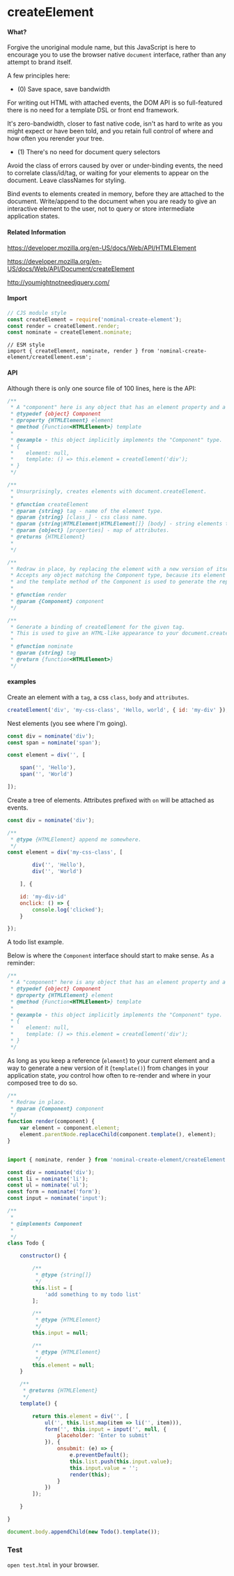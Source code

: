 # createElement

#### What?

Forgive the unoriginal module name, but this JavaScript is here to encourage you to use the browser native `document` interface,
rather than any attempt to brand itself.

A few principles here:

- (0) Save space, save bandwidth

For writing out HTML with attached events, the DOM API is so full-featured
there is no need for a template DSL or front end framework.

It's zero-bandwidth, closer to fast native code, isn't as hard to write as you might expect or have been told,
 and you retain full control of where and how often you rerender your tree.

- (1) There's no need for document query selectors

Avoid the class of errors caused by over or under-binding events, the need to correlate class/id/tag, or waiting
for your elements to appear on the document. Leave classNames for styling.

Bind events to elements created in memory, before they are attached to the document. Write/append to the document
when you are ready to give an interactive element to the user, not to query or store intermediate application states.


#### Related Information

https://developer.mozilla.org/en-US/docs/Web/API/HTMLElement

https://developer.mozilla.org/en-US/docs/Web/API/Document/createElement

http://youmightnotneedjquery.com/


#### Import

```js
// CJS module style
const createElement = require('nominal-create-element');
const render = createElement.render;
const nominate = createElement.nominate;
```

```
// ESM style
import { createElement, nominate, render } from 'nominal-create-element/createElement.esm';
```

#### API

Although there is only one source file of 100 lines, here is the API:

```js
/**
 * A "component" here is any object that has an element property and a template method.
 * @typedef {object} Component
 * @property {HTMLElement} element
 * @method {Function<HTMLElement>} template
 *
 * @example - this object implicitly implements the "Component" type.
 * {
 *    element: null,
 *    template: () => this.element = createElement('div');
 * }
 */

/**
 * Unsurprisingly, creates elements with document.createElement.
 *
 * @function createElement
 * @param {string} tag - name of the element type.
 * @param {string} [class_] - css class name.
 * @param {string|HTMLElement|HTMLElement[]} [body] - string elements to form the body.
 * @param {object} [properties] - map of attributes.
 * @returns {HTMLElement}
 *
 */

/**
 * Redraw in place, by replacing the element with a new version of itself.
 * Accepts any object matching the Component type, because its element is replaced in place (via its parent node)
 * and the template method of the Component is used to generate the replacement.
 *
 * @function render
 * @param {Component} component
 */

/**
 * Generate a binding of createElement for the given tag.
 * This is used to give an HTML-like appearance to your document.createElement calls.
 *
 * @function nominate
 * @param {string} tag
 * @return {function<HTMLElement>}
 */
```

#### examples

Create an element with a `tag`, a css `class`, `body` and `attributes`.

```js
createElement('div', 'my-css-class', 'Hello, world', { id: 'my-div' });
```

Nest elements (you see where I'm going).
```js
const div = nominate('div');
const span = nominate('span');

const element = div('', [

    span('', 'Hello'),
    span('', 'World')

]);
```

Create a tree of elements. Attributes prefixed with `on` will be attached as events.

```js
const div = nominate('div');

/**
 * @type {HTMLElement} append me somewhere.
 */
const element = div('my-css-class', [

        div('', 'Hello'),
        div('', 'World')

    ], {

    id: 'my-div-id'
    onclick: () => {
        console.log('clicked');
    }

});

```

A todo list example.

Below is where the `Component` interface should start to make sense. As a reminder:

```js
/**
 * A "component" here is any object that has an element property and a template method.
 * @typedef {object} Component
 * @property {HTMLElement} element
 * @method {Function<HTMLElement>} template
 *
 * @example - this object implicitly implements the "Component" type.
 * {
 *    element: null,
 *    template: () => this.element = createElement('div');
 * }
 */
 ```

As long as you keep a reference (`element`) to your current element and a way to generate a new version of it (`template()`) from changes in your application state, _you_ control how often to re-render and where in your composed tree to do so.

```js
/**
 * Redraw in place.
 * @param {Component} component
 */
function render(component) {
    var element = component.element;
    element.parentNode.replaceChild(component.template(), element);
}
```

```js

import { nominate, render } from 'nominal-create-element/createElement.esm';

const div = nominate('div');
const li = nominate('li');
const ul = nominate('ul');
const form = nominate('form');
const input = nominate('input');

/**
 *
 * @implements Component
 *
 */
class Todo {

    constructor() {

        /**
         * @type {string[]}
         */
        this.list = [
            'add something to my todo list'
        ];

        /**
         * @type {HTMLElement}
         */
        this.input = null;

        /**
         * @type {HTMLElement}
         */
        this.element = null;
    }

    /**
     * @returns {HTMLElement}
     */
    template() {

        return this.element = div('', [
            ul('', this.list.map(item => li('', item))),
            form('', this.input = input('', null, {
                placeholder: 'Enter to submit'
            }), {
                onsubmit: (e) => {
                    e.preventDefault();
                    this.list.push(this.input.value);
                    this.input.value = '';
                    render(this);
                }
            })
        ]);

    }

}

document.body.appendChild(new Todo().template());

```
### Test

`open test.html` in your browser.
